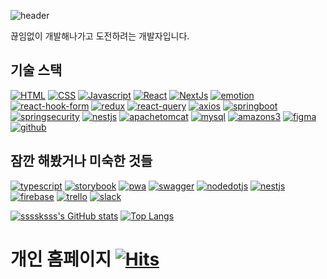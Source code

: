 
![header](https://capsule-render.vercel.app/api?type=cylinder&color=timeGradient&height=120&section=header&text=%20가출한토토로&fontSize=90&fontColor=fafafa&animation=twinkling&fontSize=24)

끊임없이 개발해나가고 도전하려는 개발자입니다. 

## 기술 스택
[![HTML](https://img.shields.io/badge/HTML5-E34F26?style=flat-square&logo=HTML5&logoColor=FFFFFF)](https://blog.ssssksss.xyz/blog?first-category=27&second-category=20)
[![CSS](https://img.shields.io/badge/CSS3-1572B6?style=flat-square&logo=CSS3&logoColor=FFFFFF)](https://blog.ssssksss.xyz/blog?first-category=27&second-category=21)
[![Javascript](https://img.shields.io/badge/javascript-F7DF1E?style=flat-square&logo=javascript&logoColor=fafafa)](https://blog.ssssksss.xyz/blog?first-category=27&second-category=25)
[![React](https://img.shields.io/badge/React-61DAFB?style=flat-square&logo=React&logoColor=FFFFFF)](https://blog.ssssksss.xyz/blog?first-category=27&second-category=26)
[![NextJs](https://img.shields.io/badge/nextdotjs-000000?style=flat-square&logo=nextdotjs&logoColor=FFFFFF)](https://blog.ssssksss.xyz/blog?first-category=27&second-category=35)
[![emotion](https://img.shields.io/badge/styledcomponents-DB7093?style=flat-square&logo=styledcomponents&logoColor=FFFFFF)](https://blog.ssssksss.xyz/blog?first-category=27&second-category=28)
[![react-hook-form](https://img.shields.io/badge/reacthookform-FF4154?style=flat-square&logo=reacthookform&logoColor=333333)]()
[![redux](https://img.shields.io/badge/redux-764ABC?style=flat-square&logo=redux&logoColor=FFFFFF)]()
[![react-query](https://img.shields.io/badge/reactquery-FF4154?style=flat-square&logo=reactquery&logoColor=FFFFFF)]()
[![axios](https://img.shields.io/badge/axios-5A29E4?style=flat-square&logo=axios&logoColor=FFFFFF)]()
[![springboot](https://img.shields.io/badge/springboot-6DB33F?style=flat-square&logo=springboot&logoColor=FFFFFF)]()
[![springsecurity](https://img.shields.io/badge/springsecurity-6DB33F?style=flat-square&logo=springsecurity&logoColor=FFFFFF)]()
[![nestjs](https://img.shields.io/badge/NGINX-009639?style=flat-square&logo=NGINX&logoColor=FFFFFF)]()
[![apachetomcat](https://img.shields.io/badge/apachetomcat-F8DC75?style=flat-square&logo=apachetomcat&logoColor=333333)]()
[![mysql](https://img.shields.io/badge/mysql-4479A1?style=flat-square&logo=mysql&logoColor=FFFFFF)]()
[![amazons3](https://img.shields.io/badge/amazons3-569A31?style=flat-square&logo=amazons3&logoColor=FFFFFF)]()
[![figma](https://img.shields.io/badge/figma-F24E1E?style=flat-square&logo=figma&logoColor=FFFFFF)]()
[![github](https://img.shields.io/badge/github-181717?style=flat-square&logo=github&logoColor=FFFFFF)]()

## 잠깐 해봤거나 미숙한 것들

[![typescript](https://img.shields.io/badge/typescript-3178C6?style=flat-square&logo=typescript&logoColor=FFFFFF)]()
[![storybook](https://img.shields.io/badge/storybook-FF4785?style=flat-square&logo=storybook&logoColor=FFFFFF)]()
[![pwa](https://img.shields.io/badge/pwa-5A0FC8?style=flat-square&logo=pwa&logoColor=FFFFFF)]()
[![swagger](https://img.shields.io/badge/swagger-85EA2D?style=flat-square&logo=swagger&logoColor=FFFFFF)]()
[![nodedotjs](https://img.shields.io/badge/nodedotjs-339933?style=flat-square&logo=nodedotjs&logoColor=FFFFFF)]()
[![nestjs](https://img.shields.io/badge/nestjs-E0234E?style=flat-square&logo=nestjs&logoColor=FFFFFF)]()
[![firebase](https://img.shields.io/badge/firebase-FFCA28?style=flat-square&logo=firebase&logoColor=FFFFFF)]()
[![trello](https://img.shields.io/badge/trello-0052CC?style=flat-square&logo=trello&logoColor=FFFFFF)]()
[![slack](https://img.shields.io/badge/slack-4A154B?style=flat-square&logo=slack&logoColor=FFFFFF)]()


[![ssssksss's GitHub stats](https://github-readme-stats.vercel.app/api?username=ssssksss&theme=radical)]()
[![Top Langs](https://github-readme-stats.vercel.app/api/top-langs/?username=ssssksss&layout=compact)](https://github.com/ssssksss/github-readme-stats)

# 개인 홈페이지 [![Hits](https://hits.seeyoufarm.com/api/count/incr/badge.svg?url=https%3A%2F%2Fblog.ssssksss.xyz&count_bg=%2379C83D&title_bg=%23555555&icon=&icon_color=%23E7E7E7&title=hits&edge_flat=false)](https://blog.ssssksss.xyz)            



